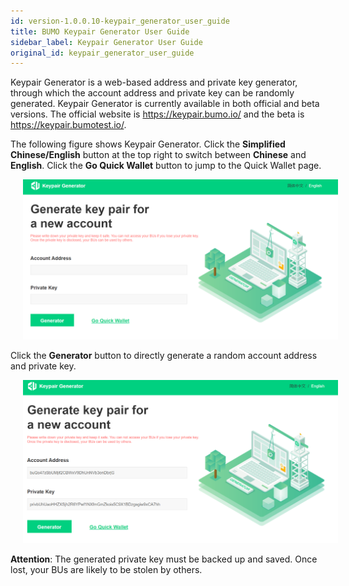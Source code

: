 ```yaml
---
id: version-1.0.0.10-keypair_generator_user_guide
title: BUMO Keypair Generator User Guide
sidebar_label: Keypair Generator User Guide
original_id: keypair_generator_user_guide
---
```


Keypair Generator is a web-based address and private key generator, through which the account address and private key can be randomly generated. Keypair Generator is currently available in both official and beta versions. The official website is https://keypair.bumo.io/ and the beta is https://keypair.bumotest.io/. 

The following figure shows Keypair Generator. Click the **Simplified Chinese/English** button at the top right to switch between **Chinese** and **English**. Click the **Go Quick Wallet** button to jump to the Quick Wallet page. 

<img src="/docs/assets/keypairgenerator_1.png"
     style= "margin-left: 20px">
 
Click the **Generator** button to directly generate a random account address and private key. 

<img src="/docs/assets/keypairgenerator_2.png"
     style= "margin-left: 20px">
 

**Attention**: The generated private key must be backed up and saved. Once lost, your BUs are likely to be stolen by others.
